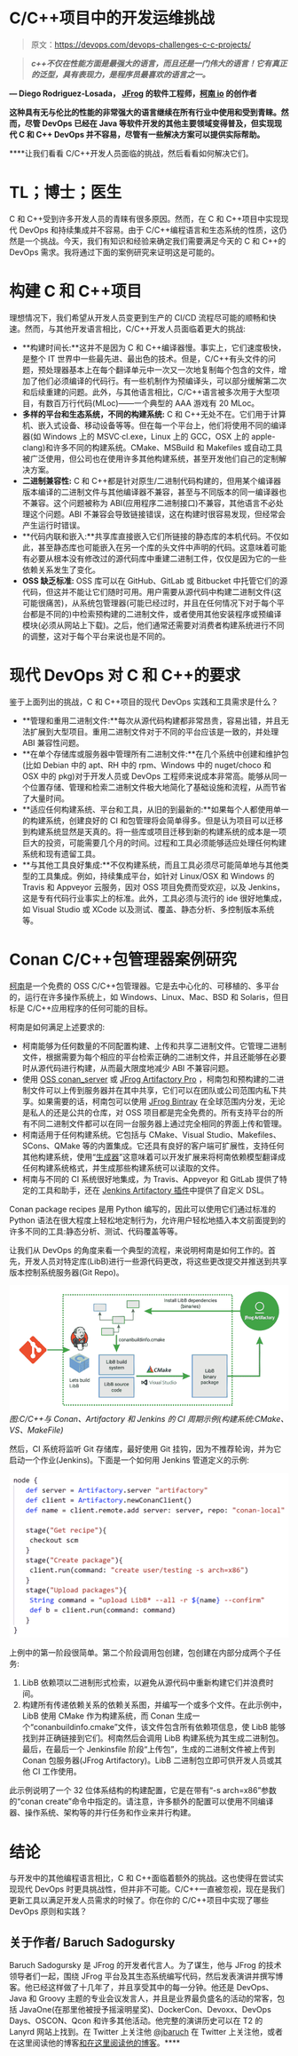# C/C++项目中的开发运维挑战

> 原文：<https://devops.com/devops-challenges-c-c-projects/>

> ***c++不仅在性能方面是最强大的语言，而且还是一门伟大的语言！它有真正的泛型，具有表现力，是程序员最喜欢的语言之一。***

******—** Diego Rodriguez-Losada， [JFrog](https://www.jfrog.com/) 的软件工程师，[柯南 io](https://conan.io/) 的创作者****

****这种具有无与伦比的性能的非常强大的语言继续在所有行业中使用和受到青睐。然而，尽管 DevOps 已经在 Java 等软件开发的其他主要领域变得普及，但实现现代 C 和 C++ DevOps 并不容易，尽管有一些解决方案可以提供实际帮助。****

 ****让我们看看 C/C++开发人员面临的挑战，然后看看如何解决它们。

# TL；博士；医生

C 和 C++受到许多开发人员的青睐有很多原因。然而，在 C 和 C++项目中实现现代 DevOps 和持续集成并不容易。由于 C/C++编程语言和生态系统的性质，这仍然是一个挑战。今天，我们有知识和经验来确定我们需要满足今天的 C 和 C++的 DevOps 需求。我将通过下面的案例研究来证明这是可能的。

# 构建 C 和 C++项目

理想情况下，我们希望从开发人员变更到生产的 CI/CD 流程尽可能的顺畅和快速。然而，与其他开发语言相比，C/C++开发人员面临着更大的挑战:

*   **构建时间长:**这并不是因为 C 和 C++编译器慢。事实上，它们速度极快，是整个 IT 世界中一些最先进、最出色的技术。但是，C/C++有头文件的问题，预处理器基本上在每个翻译单元中一次又一次地复制每个包含的文件，增加了他们必须编译的代码行。有一些机制作为预编译头，可以部分缓解第二次和后续重建的问题。此外，与其他语言相比，C/C++语言被多次用于大型项目，有数百万行代码(MLoc)——一个典型的 AAA 游戏有 20 MLoc。
*   **多样的平台和生态系统，不同的构建系统:** C 和 C++无处不在。它们用于计算机、嵌入式设备、移动设备等等。但在每一个平台上，他们将使用不同的编译器(如 Windows 上的 MSVC·cl.exe，Linux 上的 GCC，OSX 上的 apple-clang)和许多不同的构建系统。CMake、MSBuild 和 Makefiles 或自动工具被广泛使用，但公司也在使用许多其他构建系统，甚至开发他们自己的定制解决方案。
*   **二进制兼容性:** C 和 C++都是针对原生/二进制代码构建的，但用某个编译器版本编译的二进制文件与其他编译器不兼容，甚至与不同版本的同一编译器也不兼容。这个问题被称为 ABI(应用程序二进制接口)不兼容，其他语言不必处理这个问题。ABI 不兼容会导致链接错误，这在构建时很容易发现，但经常会产生运行时错误。
*   **代码内联和嵌入:**共享库直接嵌入它们所链接的静态库的本机代码。不仅如此，甚至静态库也可能嵌入在另一个库的头文件中声明的代码。这意味着可能有必要从根本没有修改过的源代码库中重建二进制工件，仅仅是因为它的一些依赖关系发生了变化。
*   **OSS 缺乏标准:** OSS 库可以在 GitHub、GitLab 或 Bitbucket 中托管它们的源代码，但这并不能让它们随时可用。用户需要从源代码中构建二进制文件(这可能很痛苦)，从系统包管理器(可能已经过时，并且在任何情况下对于每个平台都是不同的)中检索预构建的二进制文件，或者使用其他安装程序或预编译模块(必须从网站上下载)。之后，他们通常还需要对消费者构建系统进行不同的调整，这对于每个平台来说也是不同的。

# 现代 DevOps 对 C 和 C++的要求

鉴于上面列出的挑战，C 和 C++项目的现代 DevOps 实践和工具需求是什么？

*   **管理和重用二进制文件:**每次从源代码构建都非常昂贵，容易出错，并且无法扩展到大型项目。重用二进制文件对于不同的平台应该是一致的，并处理 ABI 兼容性问题。
*   **在单个存储库或服务器中管理所有二进制文件:**在几个系统中创建和维护包(比如 Debian 中的 apt、RH 中的 rpm、Windows 中的 nuget/choco 和 OSX 中的 pkg)对于开发人员或 DevOps 工程师来说成本非常高。能够从同一个位置存储、管理和检索二进制文件极大地简化了基础设施和流程，从而节省了大量时间。
*   **适应任何构建系统、平台和工具，从旧的到最新的:**如果每个人都使用单一的构建系统，创建良好的 CI 和包管理将会简单得多。但是认为项目可以迁移到构建系统显然是天真的。将一些库或项目迁移到新的构建系统的成本是一项巨大的投资，可能需要几个月的时间。过程和工具必须能够适应处理任何构建系统和现有遗留工具。
*   **与其他工具良好集成:**不仅构建系统，而且工具必须尽可能简单地与其他类型的工具集成。例如，持续集成平台，如针对 Linux/OSX 和 Windows 的 Travis 和 Appveyor 云服务，因对 OSS 项目免费而受欢迎，以及 Jenkins，这是专有代码行业事实上的标准。此外，工具必须与流行的 ide 很好地集成，如 Visual Studio 或 XCode 以及测试、覆盖、静态分析、多控制版本系统等。

# Conan C/C++包管理器案例研究

[柯南](http://conan.io/)是一个免费的 OSS C/C++包管理器。它是去中心化的、可移植的、多平台的，运行在许多操作系统上，如 Windows、Linux、Mac、BSD 和 Solaris，但目标是 C/C++应用程序的任何可能的目标。

柯南是如何满足上述要求的:

*   柯南能够为任何数量的不同配置构建、上传和共享二进制文件。它管理二进制文件，根据需要为每个相应的平台检索正确的二进制文件，并且还能够在必要时从源代码进行构建，从而最大限度地减少 ABI 不兼容问题。
*   使用 [OSS conan_server](https://conanio.readthedocs.io/en/latest/server.html) 或 [JFrog Artifactory Pro](https://www.jfrog.com/artifactory/versions/) ，柯南包和预构建的二进制文件可以上传到服务器并在其中共享，它们可以在团队或公司范围内私下共享。如果需要的话，柯南包可以使用 [JFrog Bintray](https://www.jfrog.com/bintray/) 在全球范围内分发，无论是私人的还是公共的仓库，对 OSS 项目都是完全免费的。所有支持平台的所有不同二进制文件都可以在同一台服务器上通过完全相同的界面上传和管理。
*   柯南适用于任何构建系统。它包括与 CMake、Visual Studio、Makefiles、SCons、QMake 等的内置集成。它还具有良好的客户端可扩展性，支持任何其他构建系统，使用“[生成器](http://docs.conan.io/en/latest/reference/generators.html)”这意味着可以开发扩展来将柯南依赖模型翻译成任何构建系统格式，并生成那些构建系统可以读取的文件。
*   柯南与不同的 CI 系统很好地集成，为 Travis、Appveyor 和 GitLab 提供了特定的工具和助手，还在 [Jenkins Artifactory 插件](https://www.jfrog.com/confluence/display/RTF/Jenkins+Artifactory+Plug-in)中提供了自定义 DSL。

Conan package recipes 是用 Python 编写的，因此可以使用它们通过标准的 Python 语法在很大程度上轻松地定制行为，允许用户轻松地插入本文前面提到的许多不同的工具:静态分析、测试、代码覆盖等等。

让我们从 DevOps 的角度来看一个典型的流程，来说明柯南是如何工作的。首先，开发人员对特定库(LibB)进行一些源代码更改，将这些更改提交并推送到共享版本控制系统服务器(Git Repo)。

*![](img/8fb3657fb39a03f758ce6b2102514698.png)图:C/C++与 Conan、Artifactory 和 Jenkins 的 CI 周期示例(构建系统:CMake、VS、MakeFile)*

然后，CI 系统将监听 Git 存储库，最好使用 Git 挂钩，因为不推荐轮询，并为它启动一个作业(Jenkins)。下面是一个如何用 Jenkins 管道定义的示例:

![](img/a8263bcb71da3cff2a3247d0608e96ec.png)

上例中的第一阶段很简单。第二个阶段调用包创建，包创建在内部分成两个子任务:

1.  LibB 依赖项以二进制形式检索，以避免从源代码中重新构建它们并浪费时间。
2.  构建所有传递依赖关系的依赖关系图，并编写一个或多个文件。在此示例中，LibB 使用 CMake 作为构建系统，而 Conan 生成一个“conanbuildinfo.cmake”文件，该文件包含所有依赖项信息，使 LibB 能够找到并正确链接到它们。柯南然后会调用 LibB 构建系统为其生成二进制包。最后，在最后一个 Jenkinsfile 阶段“上传包”，生成的二进制文件被上传到 Conan 包服务器(JFrog Artifactory)。LibB 二进制包立即可供开发人员或其他 CI 工作使用。

此示例说明了一个 32 位体系结构的构建配置，它是在带有“-s arch=x86”参数的“conan create”命令中指定的。请注意，许多额外的配置可以使用不同编译器、操作系统、架构等的并行任务和作业来并行构建。

# 结论

与开发中的其他编程语言相比，C 和 C++面临着额外的挑战。这也使得在尝试实现现代 DevOps 时更具挑战性，但并非不可能。C/C++一直被忽视，现在是我们更新工具以满足开发人员需求的时候了。你在你的 C/C++项目中实现了哪些 DevOps 原则和实践？

## 关于作者/ Baruch Sadogursky

Baruch Sadogursky 是 JFrog 的开发者代言人。为了谋生，他与 JFrog 的技术领导者们一起，围绕 JFrog 平台及其生态系统编写代码，然后发表演讲并撰写博客。他已经这样做了十几年了，并且享受其中的每一分钟。他还是 DevOps、Java 和 Groovy 主题的专业会议发言人，并且是业界最负盛名的活动的常客，包括 JavaOne(在那里他被授予摇滚明星奖)、DockerCon、Devoxx、DevOps Days、OSCON、Qcon 和许多其他活动。他完整的演讲历史可以在 T2 的 Lanyrd 网站上找到。在 Twitter 上关注他 [@jbaruch](https://www.twitter.com/jbaruch) 在 Twitter 上关注他，或者在这里阅读他的博客[和在这里](https://www.jfrog.com/blog/)[阅读他的博客](http://blog.bintray.com)。****